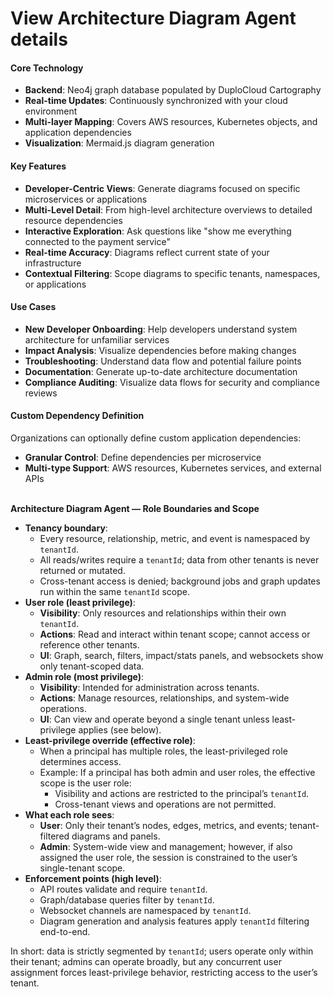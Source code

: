 # View Architecture Diagram Agent details

#### Core Technology

* **Backend**: Neo4j graph database populated by DuploCloud Cartography
* **Real-time Updates**: Continuously synchronized with your cloud environment
* **Multi-layer Mapping**: Covers AWS resources, Kubernetes objects, and application dependencies
* **Visualization**: Mermaid.js diagram generation

#### Key Features

* **Developer-Centric Views**: Generate diagrams focused on specific microservices or applications
* **Multi-Level Detail**: From high-level architecture overviews to detailed resource dependencies
* **Interactive Exploration**: Ask questions like "show me everything connected to the payment service"
* **Real-time Accuracy**: Diagrams reflect current state of your infrastructure
* **Contextual Filtering**: Scope diagrams to specific tenants, namespaces, or applications

#### Use Cases

* **New Developer Onboarding**: Help developers understand system architecture for unfamiliar services
* **Impact Analysis**: Visualize dependencies before making changes
* **Troubleshooting**: Understand data flow and potential failure points
* **Documentation**: Generate up-to-date architecture documentation
* **Compliance Auditing**: Visualize data flows for security and compliance reviews

#### Custom Dependency Definition

Organizations can optionally define custom application dependencies:

* **Granular Control**: Define dependencies per microservice
* **Multi-type Support**: AWS resources, Kubernetes services, and external APIs

\
**Architecture Diagram Agent — Role Boundaries and Scope**

* **Tenancy boundary**:
  * Every resource, relationship, metric, and event is namespaced by `tenantId`.
  * All reads/writes require a `tenantId`; data from other tenants is never returned or mutated.
  * Cross-tenant access is denied; background jobs and graph updates run within the same `tenantId` scope.
* **User role (least privilege)**:
  * **Visibility**: Only resources and relationships within their own `tenantId`.
  * **Actions**: Read and interact within tenant scope; cannot access or reference other tenants.
  * **UI**: Graph, search, filters, impact/stats panels, and websockets show only tenant-scoped data.
* **Admin role (most privilege)**:
  * **Visibility**: Intended for administration across tenants.
  * **Actions**: Manage resources, relationships, and system-wide operations.
  * **UI**: Can view and operate beyond a single tenant unless least-privilege applies (see below).
* **Least-privilege override (effective role)**:
  * When a principal has multiple roles, the least-privileged role determines access.
  * Example: If a principal has both admin and user roles, the effective scope is the user role:
    * Visibility and actions are restricted to the principal’s `tenantId`.
    * Cross-tenant views and operations are not permitted.
* **What each role sees**:
  * **User**: Only their tenant’s nodes, edges, metrics, and events; tenant-filtered diagrams and panels.
  * **Admin**: System-wide view and management; however, if also assigned the user role, the session is constrained to the user’s single-tenant scope.
* **Enforcement points (high level)**:
  * API routes validate and require `tenantId`.
  * Graph/database queries filter by `tenantId`.
  * Websocket channels are namespaced by `tenantId`.
  * Diagram generation and analysis features apply `tenantId` filtering end-to-end.

In short: data is strictly segmented by `tenantId`; users operate only within their tenant; admins can operate broadly, but any concurrent user assignment forces least-privilege behavior, restricting access to the user’s tenant.
